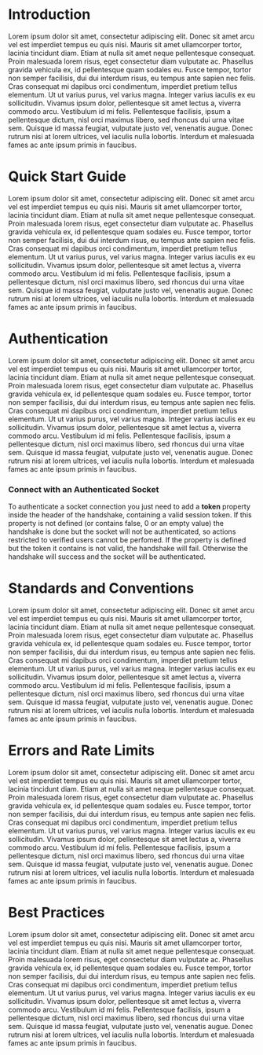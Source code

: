 # Introduction

Lorem ipsum dolor sit amet, consectetur adipiscing elit. Donec sit amet arcu vel est imperdiet tempus eu quis nisi. Mauris sit amet ullamcorper tortor, lacinia tincidunt diam. Etiam at nulla sit amet neque pellentesque consequat. Proin malesuada lorem risus, eget consectetur diam vulputate ac. Phasellus gravida vehicula ex, id pellentesque quam sodales eu. Fusce tempor, tortor non semper facilisis, dui dui interdum risus, eu tempus ante sapien nec felis. Cras consequat mi dapibus orci condimentum, imperdiet pretium tellus elementum. Ut ut varius purus, vel varius magna. Integer varius iaculis ex eu sollicitudin. Vivamus ipsum dolor, pellentesque sit amet lectus a, viverra commodo arcu. Vestibulum id mi felis. Pellentesque facilisis, ipsum a pellentesque dictum, nisl orci maximus libero, sed rhoncus dui urna vitae sem. Quisque id massa feugiat, vulputate justo vel, venenatis augue. Donec rutrum nisi at lorem ultrices, vel iaculis nulla lobortis. Interdum et malesuada fames ac ante ipsum primis in faucibus.

# Quick Start Guide

Lorem ipsum dolor sit amet, consectetur adipiscing elit. Donec sit amet arcu vel est imperdiet tempus eu quis nisi. Mauris sit amet ullamcorper tortor, lacinia tincidunt diam. Etiam at nulla sit amet neque pellentesque consequat. Proin malesuada lorem risus, eget consectetur diam vulputate ac. Phasellus gravida vehicula ex, id pellentesque quam sodales eu. Fusce tempor, tortor non semper facilisis, dui dui interdum risus, eu tempus ante sapien nec felis. Cras consequat mi dapibus orci condimentum, imperdiet pretium tellus elementum. Ut ut varius purus, vel varius magna. Integer varius iaculis ex eu sollicitudin. Vivamus ipsum dolor, pellentesque sit amet lectus a, viverra commodo arcu. Vestibulum id mi felis. Pellentesque facilisis, ipsum a pellentesque dictum, nisl orci maximus libero, sed rhoncus dui urna vitae sem. Quisque id massa feugiat, vulputate justo vel, venenatis augue. Donec rutrum nisi at lorem ultrices, vel iaculis nulla lobortis. Interdum et malesuada fames ac ante ipsum primis in faucibus.

# Authentication

Lorem ipsum dolor sit amet, consectetur adipiscing elit. Donec sit amet arcu vel est imperdiet tempus eu quis nisi. Mauris sit amet ullamcorper tortor, lacinia tincidunt diam. Etiam at nulla sit amet neque pellentesque consequat. Proin malesuada lorem risus, eget consectetur diam vulputate ac. Phasellus gravida vehicula ex, id pellentesque quam sodales eu. Fusce tempor, tortor non semper facilisis, dui dui interdum risus, eu tempus ante sapien nec felis. Cras consequat mi dapibus orci condimentum, imperdiet pretium tellus elementum. Ut ut varius purus, vel varius magna. Integer varius iaculis ex eu sollicitudin. Vivamus ipsum dolor, pellentesque sit amet lectus a, viverra commodo arcu. Vestibulum id mi felis. Pellentesque facilisis, ipsum a pellentesque dictum, nisl orci maximus libero, sed rhoncus dui urna vitae sem. Quisque id massa feugiat, vulputate justo vel, venenatis augue. Donec rutrum nisi at lorem ultrices, vel iaculis nulla lobortis. Interdum et malesuada fames ac ante ipsum primis in faucibus.

### Connect with an Authenticated Socket

To authenticate a socket connection you just need to add a **token** property inside the header of the handshake, containing a valid session token. If this property is not defined (or contains false, 0 or an empty value) the handshake is done but the socket will not be authenticated, so actions restricted to verified users cannot be perfomed. If the property is defined but the token it contains is not valid, the handshake will fail. Otherwise the handshake will success and the socket will be authenticated.

# Standards and Conventions

Lorem ipsum dolor sit amet, consectetur adipiscing elit. Donec sit amet arcu vel est imperdiet tempus eu quis nisi. Mauris sit amet ullamcorper tortor, lacinia tincidunt diam. Etiam at nulla sit amet neque pellentesque consequat. Proin malesuada lorem risus, eget consectetur diam vulputate ac. Phasellus gravida vehicula ex, id pellentesque quam sodales eu. Fusce tempor, tortor non semper facilisis, dui dui interdum risus, eu tempus ante sapien nec felis. Cras consequat mi dapibus orci condimentum, imperdiet pretium tellus elementum. Ut ut varius purus, vel varius magna. Integer varius iaculis ex eu sollicitudin. Vivamus ipsum dolor, pellentesque sit amet lectus a, viverra commodo arcu. Vestibulum id mi felis. Pellentesque facilisis, ipsum a pellentesque dictum, nisl orci maximus libero, sed rhoncus dui urna vitae sem. Quisque id massa feugiat, vulputate justo vel, venenatis augue. Donec rutrum nisi at lorem ultrices, vel iaculis nulla lobortis. Interdum et malesuada fames ac ante ipsum primis in faucibus.

# Errors and Rate Limits

Lorem ipsum dolor sit amet, consectetur adipiscing elit. Donec sit amet arcu vel est imperdiet tempus eu quis nisi. Mauris sit amet ullamcorper tortor, lacinia tincidunt diam. Etiam at nulla sit amet neque pellentesque consequat. Proin malesuada lorem risus, eget consectetur diam vulputate ac. Phasellus gravida vehicula ex, id pellentesque quam sodales eu. Fusce tempor, tortor non semper facilisis, dui dui interdum risus, eu tempus ante sapien nec felis. Cras consequat mi dapibus orci condimentum, imperdiet pretium tellus elementum. Ut ut varius purus, vel varius magna. Integer varius iaculis ex eu sollicitudin. Vivamus ipsum dolor, pellentesque sit amet lectus a, viverra commodo arcu. Vestibulum id mi felis. Pellentesque facilisis, ipsum a pellentesque dictum, nisl orci maximus libero, sed rhoncus dui urna vitae sem. Quisque id massa feugiat, vulputate justo vel, venenatis augue. Donec rutrum nisi at lorem ultrices, vel iaculis nulla lobortis. Interdum et malesuada fames ac ante ipsum primis in faucibus.

# Best Practices

Lorem ipsum dolor sit amet, consectetur adipiscing elit. Donec sit amet arcu vel est imperdiet tempus eu quis nisi. Mauris sit amet ullamcorper tortor, lacinia tincidunt diam. Etiam at nulla sit amet neque pellentesque consequat. Proin malesuada lorem risus, eget consectetur diam vulputate ac. Phasellus gravida vehicula ex, id pellentesque quam sodales eu. Fusce tempor, tortor non semper facilisis, dui dui interdum risus, eu tempus ante sapien nec felis. Cras consequat mi dapibus orci condimentum, imperdiet pretium tellus elementum. Ut ut varius purus, vel varius magna. Integer varius iaculis ex eu sollicitudin. Vivamus ipsum dolor, pellentesque sit amet lectus a, viverra commodo arcu. Vestibulum id mi felis. Pellentesque facilisis, ipsum a pellentesque dictum, nisl orci maximus libero, sed rhoncus dui urna vitae sem. Quisque id massa feugiat, vulputate justo vel, venenatis augue. Donec rutrum nisi at lorem ultrices, vel iaculis nulla lobortis. Interdum et malesuada fames ac ante ipsum primis in faucibus.
